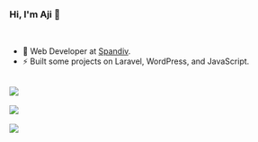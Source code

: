 ### Hi, I'm Aji 👋

<br>

- 🔭 Web Developer at [Spandiv](https://spandiv.xyz/).
- ⚡ Built some projects on Laravel, WordPress, and JavaScript.

<br>

<a href="https://github.com/ajifatur">
    <img align="center" src="https://github-readme-stats.vercel.app/api?username=ajifatur&show_icons=true"/>
</a>

<br>
<br>

<a href="https://github.com/ajifatur">
    <img align="center" src="https://github-readme-stats.vercel.app/api/top-langs/?username=ajifatur&layout=compact&langs_count=8"/>
</a>

<br>
<br>

<a href="https://wakatime.com/@ajifatur">
    <img align="center" src="https://github-readme-stats.vercel.app/api/wakatime?username=ajifatur&layout=compact&langs_count=8"/>
</a>

<!--
**ajifatur/ajifatur** is a ✨ _special_ ✨ repository because its `README.md` (this file) appears on your GitHub profile.

Here are some ideas to get you started:

- 🔭 I’m currently working on ...
- 🌱 I’m currently learning ...
- 👯 I’m looking to collaborate on ...
- 🤔 I’m looking for help with ...
- 💬 Ask me about ...
- 📫 How to reach me: ...
- 😄 Pronouns: ...
- ⚡ Fun fact: ...
-->